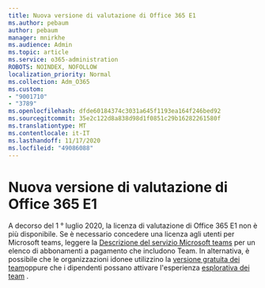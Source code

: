 ```yaml
---
title: Nuova versione di valutazione di Office 365 E1
ms.author: pebaum
author: pebaum
manager: mnirkhe
ms.audience: Admin
ms.topic: article
ms.service: o365-administration
ROBOTS: NOINDEX, NOFOLLOW
localization_priority: Normal
ms.collection: Adm_O365
ms.custom:
- "9001710"
- "3789"
ms.openlocfilehash: dfde60184374c3031a645f1193ea164f246bed92
ms.sourcegitcommit: 35e2c122d8a838d98d1f0851c29b16282261580f
ms.translationtype: MT
ms.contentlocale: it-IT
ms.lasthandoff: 11/17/2020
ms.locfileid: "49086088"
---
```

# <a name="new-office-365-e1-trial"></a>Nuova versione di valutazione di Office 365 E1

A decorso del 1 ° luglio 2020, la licenza di valutazione di Office 365 E1 non è più disponibile. Se è necessario concedere una licenza agli utenti per Microsoft teams, leggere la [Descrizione del servizio Microsoft teams](https://docs.microsoft.com/office365/servicedescriptions/teams-service-description) per un elenco di abbonamenti a pagamento che includono Team. In alternativa, è possibile che le organizzazioni idonee utilizzino la [versione gratuita dei team](https://support.office.com/article/Welcome-to-Microsoft-Teams-free-6d79a648-6913-4696-9237-ed13de64ae3c)oppure che i dipendenti possano attivare l'esperienza [esplorativa dei team](https://docs.microsoft.com/MicrosoftTeams/teams-exploratory) .
